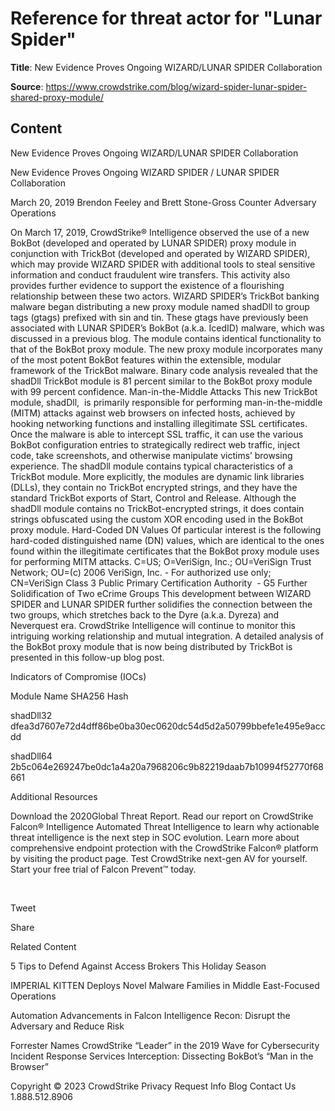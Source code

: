 # Reference for threat actor for "Lunar Spider"

**Title**: New Evidence Proves Ongoing WIZARD/LUNAR SPIDER Collaboration

**Source**: https://www.crowdstrike.com/blog/wizard-spider-lunar-spider-shared-proxy-module/

## Content






 







New Evidence Proves Ongoing WIZARD/LUNAR SPIDER Collaboration






































































 



New Evidence Proves Ongoing WIZARD SPIDER / LUNAR SPIDER Collaboration

March 20, 2019 Brendon Feeley and Brett Stone-Gross Counter Adversary Operations 




On March 17, 2019, CrowdStrike® Intelligence observed the use of a new BokBot (developed and operated by LUNAR SPIDER) proxy module in conjunction with TrickBot (developed and operated by WIZARD SPIDER), which may provide WIZARD SPIDER with additional tools to steal sensitive information and conduct fraudulent wire transfers. This activity also provides further evidence to support the existence of a flourishing relationship between these two actors. 
WIZARD SPIDER’s TrickBot banking malware began distributing a new proxy module named shadDll to group tags (gtags) prefixed with sin and tin. These gtags have previously been associated with LUNAR SPIDER’s BokBot (a.k.a. IcedID) malware, which was discussed in a previous blog. 
The module contains identical functionality to that of the BokBot proxy module. The new proxy module incorporates many of the most potent BokBot features within the extensible, modular framework of the TrickBot malware. Binary code analysis revealed that the shadDll TrickBot module is 81 percent similar to the BokBot proxy module with 99 percent confidence.
Man-in-the-Middle Attacks 
This new TrickBot module, shadDll,  is primarily responsible for performing man-in-the-middle (MITM) attacks against web browsers on infected hosts, achieved by hooking networking functions and installing illegitimate SSL certificates. Once the malware is able to intercept SSL traffic, it can use the various BokBot configuration entries to strategically redirect web traffic, inject code, take screenshots, and otherwise manipulate victims’ browsing experience.
The shadDll module contains typical characteristics of a TrickBot module. More explicitly, the modules are dynamic link libraries (DLLs), they contain no TrickBot encrypted strings, and they have the standard TrickBot exports of Start, Control and Release. Although the shadDll module contains no TrickBot-encrypted strings, it does contain strings obfuscated using the custom XOR encoding used in the BokBot proxy module. 
Hard-Coded DN Values
Of particular interest is the following hard-coded distinguished name (DN) values, which are identical to the ones found within the illegitimate certificates that the BokBot proxy module uses for performing MITM attacks.
C=US; O=VeriSign, Inc.; OU=VeriSign Trust Network; OU=(c) 2006 VeriSign, Inc. - For authorized use only; CN=VeriSign Class 3 Public Primary Certification Authority  - G5
Further Solidification of Two eCrime Groups
This development between WIZARD SPIDER and LUNAR SPIDER further solidifies the connection between the two groups, which stretches back to the Dyre (a.k.a. Dyreza) and Neverquest era. CrowdStrike Intelligence will continue to monitor this intriguing working relationship and mutual integration. A detailed analysis of the BokBot proxy module that is now being distributed by TrickBot is presented in this follow-up blog post.



Indicators of Compromise (IOCs)


Module Name
SHA256 Hash


shadDll32
dfea3d7607e72d4dff86be0ba30ec0620dc54d5d2a50799bbefe1e495e9accdd


shadDll64
2b5c064e269247be0dc1a4a20a7968206c9b82219daab7b10994f52770f68661



Additional Resources

Download the 2020Global Threat Report.
Read our report on CrowdStrike Falcon® Intelligence Automated Threat Intelligence to learn why actionable threat intelligence is the next step in SOC evolution.
Learn more about comprehensive endpoint protection with the CrowdStrike Falcon® platform by visiting the product page.
Test CrowdStrike next-gen AV for yourself. Start your free trial of Falcon Prevent™ today.

 






Tweet





Share





Related Content






5 Tips to Defend Against Access Brokers This Holiday Season








IMPERIAL KITTEN Deploys Novel Malware Families in Middle East-Focused Operations








Automation Advancements in Falcon Intelligence Recon: Disrupt the Adversary and Reduce Risk











 Forrester Names CrowdStrike “Leader” in the 2019 Wave for Cybersecurity Incident Response Services
Interception: Dissecting BokBot’s “Man in the Browser” 









 
















Copyright © 2023 CrowdStrike
Privacy
Request Info
Blog
Contact Us
1.888.512.8906














